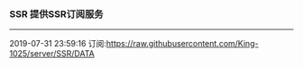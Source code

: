 ### SSR 提供SSR订阅服务
---
2019-07-31 23:59:16 订阅:https://raw.githubusercontent.com/King-1025/server/SSR/DATA
